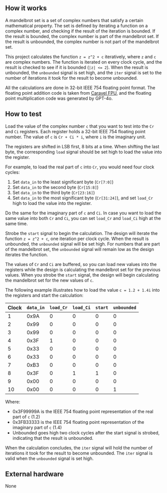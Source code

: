 <!---

This file is used to generate your project datasheet. Please fill in the information below and delete any unused
sections.

You can also include images in this folder and reference them in the markdown. Each image must be less than
512 kb in size, and the combined size of all images must be less than 1 MB.
-->

## How it works

A mandelbrot set is a set of complex numbers that satisfy a certain mathematical property. The set is defined by iterating a function on a complex number, and checking if the result of the iteration is bounded. If the result is bounded, the complex number is part of the mandelbrot set. If the result is unbounded, the complex number is not part of the mandelbrot set.

This project calculates the function `z = z^2 + c` iteratively, where `z` and `c` are complex numbers. The function is iterated on
every clock cycle, and the result is checked to see if it is bounded (`|z| <= 2`). When the result is unbounded, the `unbounded` signal is set high, and the `iter` signal is set to the number of iterations it took for the result to become unbounded.

All the calculations are done in 32-bit IEEE 754 floating point format. The floating point addition code is taken from [Caravel FPU](https://github.dev/Lampro-Mellon/Caravel_FPU/blob/main/verilog/rtl/add_sub.sv), and the floating point multiplication code was generated by GPT-4o.

## How to test

Load the value of the complex number `c` that you want to test into the `Cr` and `Ci` registers. Each register holds a 32-bit IEEE 754 floating point number. The value of `c` is `Cr + Ci * i`, where `i` is the imaginary unit.

The registers are shifted in LSB first, 8 bits at a time. When shifting the last byte, the corresponding `load` signal should be set high to load the value into the register.

For example, to load the real part of `c` into `Cr`, you would need four clock cycles:

1. Set `data_in` to the least significant byte (`Cr[7:0]`)
2. Set `data_in` to the second byte (`Cr[15:8]`)
3. Set `data_in` to the third byte (`Cr[23:16]`)
4. Set `data_in` to the most significant byte (`Cr[31:24]`), and set `load_Cr` high to load the value into the register.

Do the same for the imaginary part of `c` and `Ci`. In case you want to load the same value into both `Cr` and `Ci`, you can set `load_Cr` and `load_Ci` high at the same time.

Strobe the `start` signal to begin the calculation. The design will iterate the function `z = z^2 + c`, one iteration per clock cycle. When the result is unbounded, the `unbounded` signal will be set high. For numbers that are part of the mandelbrot set, the `unbounded` signal will remain low as the design iterates the function.

The values of `Cr` and `Ci` are buffered, so you can load new values into the registers while the design is calculating the mandelbrot set for the previous values. When you strobe the `start` signal, the design will begin calculating the mandelbrot set for the new values of `c`.

The following example illustrates how to load the value `c = 1.2 + 1.4i` into the registers and start the calculation:

| Clock | `data_in` | `load_Cr` | `load_Ci` | `start` | `unbounded` |
|-------|-----------|-----------|-----------|---------|-------------|
| 1     | 0x9A      | 0         | 0         | 0       | 0           |
| 2     | 0x99      | 0         | 0         | 0       | 0           |
| 3     | 0x99      | 0         | 0         | 0       | 0           |
| 4     | 0x3F      | 1         | 0         | 0       | 0           |
| 5     | 0x33      | 0         | 0         | 0       | 0           |
| 6     | 0x33      | 0         | 0         | 0       | 0           |
| 7     | 0xB3      | 0         | 0         | 0       | 0           |
| 8     | 0x3F      | 0         | 1         | 1       | 0           |
| 9     | 0x00      | 0         | 0         | 0       | 0           |
| 10    | 0x00      | 0         | 0         | 0       | 1           |

Where:
- 0x3F99999A is the IEEE 754 floating point representation of the real part of `c` (1.2)
- 0x3FB33333 is the IEEE 754 floating point representation of the imaginary part of `c` (1.4)
- Unbounded goes high two clock cycles after the start signal is strobed, indicating that the result is unbounded.

When the calculation concludes, the `iter` signal will hold the number of iterations it took for the result to become unbounded. The `iter` signal is valid when the `unbounded` signal is set high.

## External hardware

None
